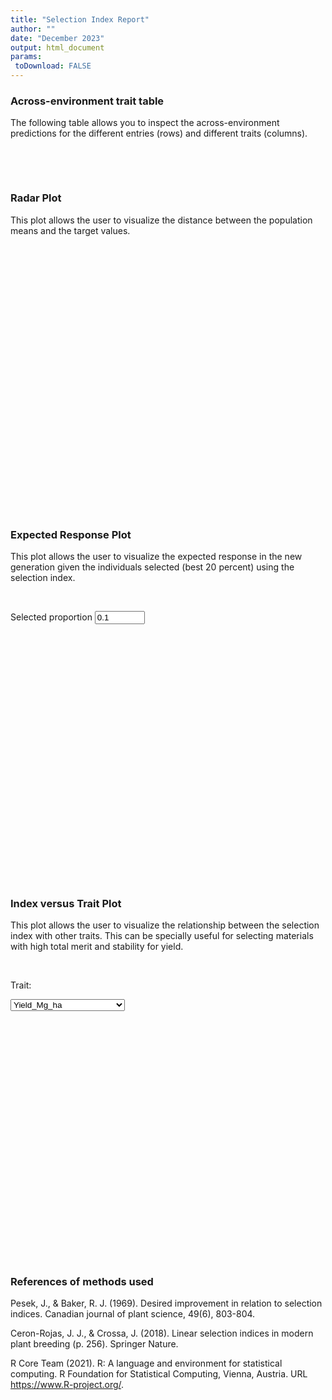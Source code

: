 ```yaml
---
title: "Selection Index Report"
author: ""
date: "December 2023"
output: html_document
params:
 toDownload: FALSE
---
```










### Across-environment trait table

The following table allows you to inspect the across-environment predictions for the different entries (rows) and different traits (columns).

<p>&nbsp;</p>

<!--html_preserve--><div class="datatables html-widget html-widget-output shiny-report-size html-fill-item" id="reportBuilder_1-out2f49391b30ee3a11" style="width:100%;height:auto;"></div><!--/html_preserve-->

<p>&nbsp;</p>

### Radar Plot

This plot allows the user to visualize the distance between the population means and the target values.

<p>&nbsp;</p>

<!--html_preserve--><div class="plotly html-widget html-widget-output shiny-report-size shiny-report-theme html-fill-item" id="reportBuilder_1-out56c960de51d9d2fb" style="width:100%;height:400px;"></div><!--/html_preserve-->


### Expected Response Plot

This plot allows the user to visualize the expected response in the new generation given the individuals selected (best 20 percent) using the selection index.

<p>&nbsp;</p>

<!--html_preserve--><div class="form-group shiny-input-container">
<label class="control-label" id="reportBuilder_1-proportionTrait-label" for="reportBuilder_1-proportionTrait">Selected proportion</label>
<input id="reportBuilder_1-proportionTrait" type="number" class="shiny-input-number form-control" value="0.1" min="0.001" max="1" step="0.05"/>
</div><!--/html_preserve-->

<!--html_preserve--><div class="plotly html-widget html-widget-output shiny-report-size shiny-report-theme html-fill-item" id="reportBuilder_1-out7942876ffbdf6fe0" style="width:100%;height:400px;"></div><!--/html_preserve-->

### Index versus Trait Plot

This plot allows the user to visualize the relationship between the selection index with other traits. This can be specially useful for selecting materials with high total merit and stability for yield.

<p>&nbsp;</p>

<!--html_preserve--><div class="form-group shiny-input-container">
<label class="control-label" id="reportBuilder_1-traitMtaScatter-label" for="reportBuilder_1-traitMtaScatter">Trait:</label>
<div>
<select id="reportBuilder_1-traitMtaScatter" class="shiny-input-select"><option value="Yield_Mg_ha" selected>Yield_Mg_ha</option>
<option value="Yield_Mg_ha-envIndex">Yield_Mg_ha-envIndex</option>
<option value="Plant_Height_cm">Plant_Height_cm</option>
<option value="Plant_Height_cm-envIndex">Plant_Height_cm-envIndex</option></select>
<script type="application/json" data-for="reportBuilder_1-traitMtaScatter" data-nonempty="">{"plugins":["selectize-plugin-a11y"]}</script>
</div>
</div><!--/html_preserve-->

<!--html_preserve--><div class="plotly html-widget html-widget-output shiny-report-size shiny-report-theme html-fill-item" id="reportBuilder_1-outde2cc7d0ab56aabc" style="width:100%;height:400px;"></div><!--/html_preserve-->

### References of methods used

Pesek, J., & Baker, R. J. (1969). Desired improvement in relation to selection indices. Canadian journal of plant science, 49(6), 803-804.

Ceron-Rojas, J. J., & Crossa, J. (2018). Linear selection indices in modern plant breeding (p. 256). Springer Nature.

R Core Team (2021). R: A language and environment for statistical computing. R Foundation for Statistical Computing, Vienna, Austria. URL https://www.R-project.org/.

<p>&nbsp;</p>

